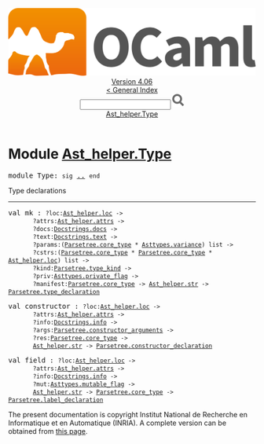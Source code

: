 <!-- ((! set title API !)) ((! set documentation !)) ((! set api !)) ((! set nobreadcrumb !)) -->
<div class="api"><header><nav class="toc brand"><a class="brand" href="https://ocaml.org/"><img src="colour-logo-gray.svg" class="svg" alt="OCaml"></a></nav><nav class="toc"><div class="toc_version"><a href="/docs" id="version-select">Version 4.06</a></div><a href="index.html">&lt; General Index</a><div class="api_search"><input type="text" name="apisearch" id="api_search" oninput="mySearch(false);" onkeypress="this.oninput();" onclick="this.oninput();" onpaste="this.oninput();">
<img src="search_icon.svg" alt="Search" class="svg" onclick="mySearch(false)"></div>
<div id="search_results"></div><div class="toc_title"><a href="#top">Ast_helper.Type</a></div><ul></ul></nav></header>

<h1>Module <a href="type_Ast_helper.Type.html">Ast_helper.Type</a></h1>

<pre><span id="MODULEType"><span class="keyword">module</span> Type</span>: <code class="code"><span class="keyword">sig</span></code> <a href="Ast_helper.Type.html">..</a> <code class="code"><span class="keyword">end</span></code></pre><div class="info module top">
<div class="info-desc">
<p>Type declarations</p>
</div>
</div>
<hr width="100%">

<pre><span id="VALmk"><span class="keyword">val</span> mk</span> : <code class="type">?loc:<a href="Ast_helper.html#TYPEloc">Ast_helper.loc</a> -&gt;<br>       ?attrs:<a href="Ast_helper.html#TYPEattrs">Ast_helper.attrs</a> -&gt;<br>       ?docs:<a href="Docstrings.html#TYPEdocs">Docstrings.docs</a> -&gt;<br>       ?text:<a href="Docstrings.html#TYPEtext">Docstrings.text</a> -&gt;<br>       ?params:(<a href="Parsetree.html#TYPEcore_type">Parsetree.core_type</a> * <a href="Asttypes.html#TYPEvariance">Asttypes.variance</a>) list -&gt;<br>       ?cstrs:(<a href="Parsetree.html#TYPEcore_type">Parsetree.core_type</a> * <a href="Parsetree.html#TYPEcore_type">Parsetree.core_type</a> * <a href="Ast_helper.html#TYPEloc">Ast_helper.loc</a>) list -&gt;<br>       ?kind:<a href="Parsetree.html#TYPEtype_kind">Parsetree.type_kind</a> -&gt;<br>       ?priv:<a href="Asttypes.html#TYPEprivate_flag">Asttypes.private_flag</a> -&gt;<br>       ?manifest:<a href="Parsetree.html#TYPEcore_type">Parsetree.core_type</a> -&gt; <a href="Ast_helper.html#TYPEstr">Ast_helper.str</a> -&gt; <a href="Parsetree.html#TYPEtype_declaration">Parsetree.type_declaration</a></code></pre>
<pre><span id="VALconstructor"><span class="keyword">val</span> constructor</span> : <code class="type">?loc:<a href="Ast_helper.html#TYPEloc">Ast_helper.loc</a> -&gt;<br>       ?attrs:<a href="Ast_helper.html#TYPEattrs">Ast_helper.attrs</a> -&gt;<br>       ?info:<a href="Docstrings.html#TYPEinfo">Docstrings.info</a> -&gt;<br>       ?args:<a href="Parsetree.html#TYPEconstructor_arguments">Parsetree.constructor_arguments</a> -&gt;<br>       ?res:<a href="Parsetree.html#TYPEcore_type">Parsetree.core_type</a> -&gt;<br>       <a href="Ast_helper.html#TYPEstr">Ast_helper.str</a> -&gt; <a href="Parsetree.html#TYPEconstructor_declaration">Parsetree.constructor_declaration</a></code></pre>
<pre><span id="VALfield"><span class="keyword">val</span> field</span> : <code class="type">?loc:<a href="Ast_helper.html#TYPEloc">Ast_helper.loc</a> -&gt;<br>       ?attrs:<a href="Ast_helper.html#TYPEattrs">Ast_helper.attrs</a> -&gt;<br>       ?info:<a href="Docstrings.html#TYPEinfo">Docstrings.info</a> -&gt;<br>       ?mut:<a href="Asttypes.html#TYPEmutable_flag">Asttypes.mutable_flag</a> -&gt;<br>       <a href="Ast_helper.html#TYPEstr">Ast_helper.str</a> -&gt; <a href="Parsetree.html#TYPEcore_type">Parsetree.core_type</a> -&gt; <a href="Parsetree.html#TYPElabel_declaration">Parsetree.label_declaration</a></code></pre><div class="copyright">The present documentation is copyright Institut National de Recherche en Informatique et en Automatique (INRIA). A complete version can be obtained from <a href="http://caml.inria.fr/pub/docs/manual-ocaml/">this page</a>.</div></div>
